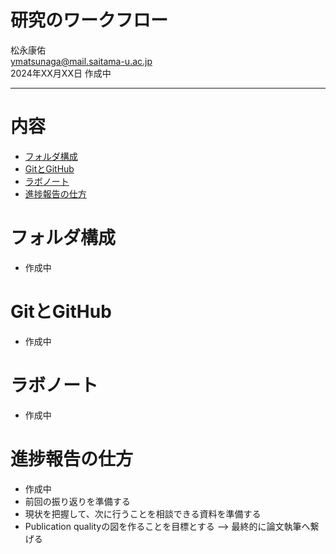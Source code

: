# 研究のワークフロー

松永康佑  
ymatsunaga@mail.saitama-u.ac.jp  
2024年XX月XX日 作成中

---

# 内容

- [フォルダ構成](#フォルダ構成)
- [GitとGitHub](#GitとGitHub)
- [ラボノート](#ラボノート)
- [進捗報告の仕方](#進捗報告の仕方)

# フォルダ構成

- 作成中

# GitとGitHub

- 作成中

# ラボノート

- 作成中

# 進捗報告の仕方

- 作成中
- 前回の振り返りを準備する
- 現状を把握して、次に行うことを相談できる資料を準備する
- Publication qualityの図を作ることを目標とする --> 最終的に論文執筆へ繋げる

